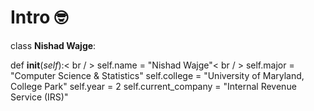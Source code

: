 # Intro 🤓 

class **Nishad Wajge**:

  def __init__(_self_):< br / >
    self.name = "Nishad Wajge"< br / >
    self.major = "Computer Science & Statistics"
    self.college = "University of Maryland, College Park"
    self.year = 2
    self.current_company = "Internal Revenue Service (IRS)"


  
